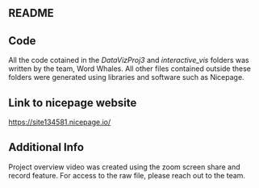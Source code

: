## README

Code
---
All the code cotained in the *DataVizProj3* and *interactive_vis* folders was written by the team, Word Whales. All other files contained outside these folders were generated using libraries and software such as Nicepage.

Link to nicepage website
---
https://site134581.nicepage.io/

Additional Info
---
Project overview video was created using the zoom screen share and record feature. For access to the raw file, please reach out to the team.
